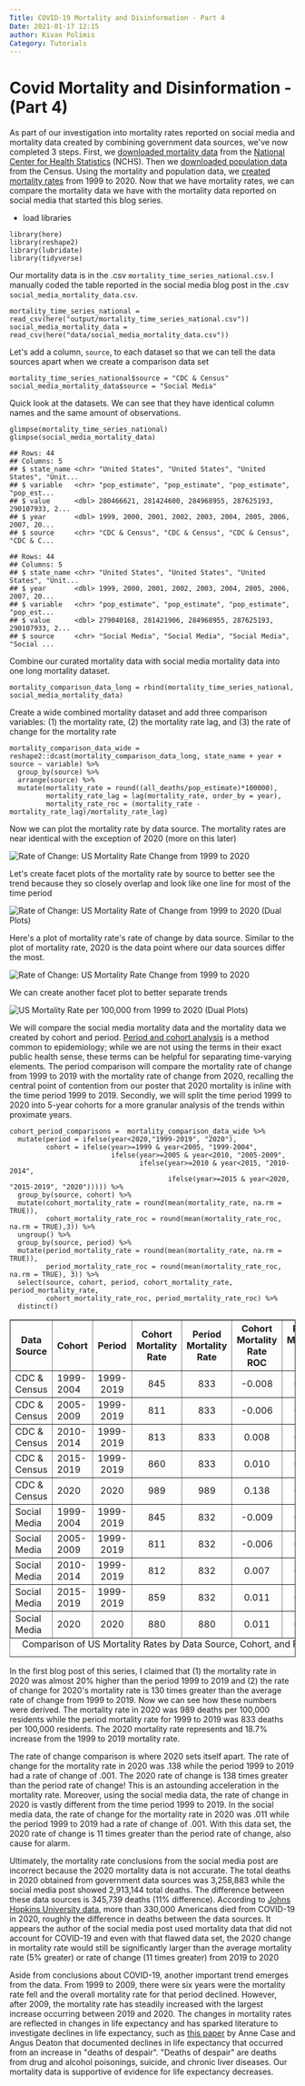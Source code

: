 ```yaml
---
Title: COVID-19 Mortality and Disinformation - Part 4
Date: 2021-01-17 12:15
author: Kivan Polimis
Category: Tutorials
---
```


# Covid Mortality and Disinformation - (Part 4)

As part of our investigation into mortality rates reported on social media and mortality data created by combining government data sources, we've now completed 3 steps. First, we [downloaded mortality data](http://kivanpolimis.com/covid-19-mortality-and-disinformation-part-1.html) from the [National Center for Health Statistics](https://www.cdc.gov/nchs/about/50th_anniversary.htm) (NCHS). Then we [downloaded population data](http://kivanpolimis.com/covid-19-mortality-and-disinformation-part-2.html) from the Census. Using the mortality and population data, we [created mortality rates](http://kivanpolimis.com/covid-19-mortality-and-disinformation-part-3.html) from 1999 to 2020. Now that we have mortality rates, we can compare the mortality data we have with the mortality data reported on social media that started this blog series.

* load libraries
``` {.r}
library(here)
library(reshape2)
library(lubridate)
library(tidyverse)
```

Our mortality data is in the .csv `mortality_time_series_national.csv`. I manually coded the table reported in the social media blog post in the .csv `social_media_mortality_data.csv`.
``` {.r}
mortality_time_series_national = read_csv(here("output/mortality_time_series_national.csv"))
social_media_mortality_data = read_csv(here("data/social_media_mortality_data.csv"))
```

Let's add a column, `source`, to each dataset so that we can tell the data sources apart when we create a comparison data set
``` {.r}
mortality_time_series_national$source = "CDC & Census"
social_media_mortality_data$source = "Social Media"
```

Quick look at the datasets. We can see that they have identical column names and the same amount of observations.
``` {.r}
glimpse(mortality_time_series_national)
glimpse(social_media_mortality_data)
```

```
## Rows: 44
## Columns: 5
## $ state_name <chr> "United States", "United States", "United States", "Unit...
## $ variable   <chr> "pop_estimate", "pop_estimate", "pop_estimate", "pop_est...
## $ value      <dbl> 280466621, 281424600, 284968955, 287625193, 290107933, 2...
## $ year       <dbl> 1999, 2000, 2001, 2002, 2003, 2004, 2005, 2006, 2007, 20...
## $ source     <chr> "CDC & Census", "CDC & Census", "CDC & Census", "CDC & C...
```

```
## Rows: 44
## Columns: 5
## $ state_name <chr> "United States", "United States", "United States", "Unit...
## $ year       <dbl> 1999, 2000, 2001, 2002, 2003, 2004, 2005, 2006, 2007, 20...
## $ variable   <chr> "pop_estimate", "pop_estimate", "pop_estimate", "pop_est...
## $ value      <dbl> 279040168, 281421906, 284968955, 287625193, 290107933, 2...
## $ source     <chr> "Social Media", "Social Media", "Social Media", "Social ...
```

Combine our curated mortality data with social media mortality data into one long mortality dataset.
``` {.r}
mortality_comparison_data_long = rbind(mortality_time_series_national, social_media_mortality_data)
```

Create a wide combined mortality dataset and add three comparison variables: (1) the mortality rate, (2) the mortality rate lag, and (3) the rate of change for the mortality rate
``` {.r}
mortality_comparison_data_wide = reshape2::dcast(mortality_comparison_data_long, state_name + year + source ~ variable) %>%
  group_by(source) %>%
  arrange(source) %>%
  mutate(mortality_rate = round((all_deaths/pop_estimate)*100000),
         mortality_rate_lag = lag(mortality_rate, order_by = year),
         mortality_rate_roc = (mortality_rate - mortality_rate_lag)/mortality_rate_lag)
```

Now we can plot the mortality rate by data source. The mortality rates are near identical with the exception of 2020 (more on this later)

<div>
<img src="images/us_mortality_rate_plot.png" alt="Rate of Change: US Mortality Rate Change from 1999 to 2020">
</div>

Let's create facet plots of the mortality rate by source to better see the trend because they so closely overlap and look like one line for most of the time period

<div>
<img src="images/us_mortality_rate_facet_plot.png" alt="Rate of Change: US Mortality Rate of Change from 1999 to 2020 (Dual Plots)">
</div>

Here's a plot of mortality rate's rate of change by data source. Similar to the plot of mortality rate, 2020 is the data point where our data sources differ the most.

<div>
<img src="images/us_mortality_rate_roc_plot.png" alt="Rate of Change: US Mortality Rate Change from 1999 to 2020">
</div>

We can create another facet plot to better separate trends

<div>
<img src="images/us_mortality_rate_roc_facet_plot.png" alt="US Mortality Rate per 100,000 from 1999 to 2020 (Dual Plots)">
</div>

We will compare the social media mortality data and the mortality data we created by cohort and period. [Period and cohort analysis](https://www.publichealth.columbia.edu/research/population-health-methods/age-period-cohort-analysis) is a method common to epidemiology; while we are not using the terms in their exact public health sense, these terms can be helpful for separating time-varying elements. The period comparison will compare the mortality rate of change from 1999 to 2019 with the mortality rate of change from 2020, recalling the central point of contention from our poster that 2020 mortality is inline with the time period 1999 to 2019. Secondly, we will split the time period 1999 to 2020 into 5-year cohorts for a more granular analysis of the trends within proximate years.

```{.r}
cohort_period_comparisons =  mortality_comparison_data_wide %>%
  mutate(period = ifelse(year<2020,"1999-2019", "2020"),
         cohort = ifelse(year>=1999 & year<2005, "1999-2004",
                         ifelse(year>=2005 & year<2010, "2005-2009",
                                ifelse(year>=2010 & year<2015, "2010-2014",
                                       ifelse(year>=2015 & year<2020, "2015-2019", "2020"))))) %>%
  group_by(source, cohort) %>%
  mutate(cohort_mortality_rate = round(mean(mortality_rate, na.rm = TRUE)),
         cohort_mortality_rate_roc = round(mean(mortality_rate_roc, na.rm = TRUE),3)) %>%
  ungroup() %>%
  group_by(source, period) %>%
  mutate(period_mortality_rate = round(mean(mortality_rate, na.rm = TRUE)),
         period_mortality_rate_roc = round(mean(mortality_rate_roc, na.rm = TRUE), 3)) %>%
  select(source, cohort, period, cohort_mortality_rate, period_mortality_rate,
         cohort_mortality_rate_roc, period_mortality_rate_roc) %>%
  distinct()
```
<!-- html table generated in R 3.6.3 by xtable 1.8-4 package -->
<!-- Sat Jan 16 19:31:29 2021 -->
<table border=1>
<caption align="bottom"> Comparison of US Mortality Rates by Data Source, Cohort, and Period </caption>
<tr> <th> Data Source </th> <th> Cohort </th> <th> Period </th> <th> Cohort Mortality Rate </th> <th> Period Mortality Rate </th> <th> Cohort Mortality Rate ROC </th> <th> Period Mortality Rate ROC </th>  </tr>
  <tr> <td> CDC &amp; Census </td> <td> 1999-2004 </td> <td align="center"> 1999-2019 </td> <td align="center"> 845 </td> <td align="center"> 833 </td> <td align="center"> -0.008 </td> <td align="center"> 0.001 </td> </tr>
  <tr> <td> CDC &amp; Census </td> <td> 2005-2009 </td> <td align="center"> 1999-2019 </td> <td align="center"> 811 </td> <td align="center"> 833 </td> <td align="center"> -0.006 </td> <td align="center"> 0.001 </td> </tr>
  <tr> <td> CDC &amp; Census </td> <td> 2010-2014 </td> <td align="center"> 1999-2019 </td> <td align="center"> 813 </td> <td align="center"> 833 </td> <td align="center"> 0.008 </td> <td align="center"> 0.001 </td> </tr>
  <tr> <td> CDC &amp; Census </td> <td> 2015-2019 </td> <td align="center"> 1999-2019 </td> <td align="center"> 860 </td> <td align="center"> 833 </td> <td align="center"> 0.010 </td> <td align="center"> 0.001 </td> </tr>
  <tr> <td> CDC &amp; Census </td> <td> 2020 </td> <td align="center"> 2020 </td> <td align="center"> 989 </td> <td align="center"> 989 </td> <td align="center"> 0.138 </td> <td align="center"> 0.138 </td> </tr>
  <tr> <td> Social Media </td> <td> 1999-2004 </td> <td align="center"> 1999-2019 </td> <td align="center"> 845 </td> <td align="center"> 832 </td> <td align="center"> -0.009 </td> <td align="center"> 0.001 </td> </tr>
  <tr> <td> Social Media </td> <td> 2005-2009 </td> <td align="center"> 1999-2019 </td> <td align="center"> 811 </td> <td align="center"> 832 </td> <td align="center"> -0.006 </td> <td align="center"> 0.001 </td> </tr>
  <tr> <td> Social Media </td> <td> 2010-2014 </td> <td align="center"> 1999-2019 </td> <td align="center"> 812 </td> <td align="center"> 832 </td> <td align="center"> 0.007 </td> <td align="center"> 0.001 </td> </tr>
  <tr> <td> Social Media </td> <td> 2015-2019 </td> <td align="center"> 1999-2019 </td> <td align="center"> 859 </td> <td align="center"> 832 </td> <td align="center"> 0.011 </td> <td align="center"> 0.001 </td> </tr>
  <tr> <td> Social Media </td> <td> 2020 </td> <td align="center"> 2020 </td> <td align="center"> 880 </td> <td align="center"> 880 </td> <td align="center"> 0.011 </td> <td align="center"> 0.011 </td> </tr>
</table>

In the first blog post of this series, I claimed that (1) the mortality rate in 2020 was almost 20% higher than the period 1999 to 2019 and (2) the rate of change for 2020's mortality rate is 130 times greater than the average rate of change from 1999 to 2019. Now we can see how these numbers were derived. The mortality rate in 2020 was 989 deaths per 100,000 residents while the period mortality rate for 1999 to 2019 was 833 deaths per 100,000 residents. The 2020 mortality rate represents and 18.7% increase from the 1999 to 2019 mortality rate.

The rate of change comparison is where 2020 sets itself apart. The rate of change for the mortality rate in 2020 was .138 while the period 1999 to 2019 had a rate of change of .001. The 2020 rate of change is 138 times greater than the period rate of change! This is an astounding acceleration in the mortality rate. Moreover, using the social media data, the rate of change in 2020 is vastly different from the time period 1999 to 2019. In the social media data, the rate of change for the mortality rate in 2020 was .011 while the period 1999 to 2019 had a rate of change of .001. With this data set, the 2020 rate of change is 11 times greater than the period rate of change, also cause for alarm.

Ultimately, the mortality rate conclusions from the social media post are incorrect because the 2020 mortality data is not accurate. The total deaths in 2020 obtained from government data sources was 3,258,883 while the social media post showed 2,913,144 total deaths. The difference between these data sources is 345,739 deaths (11% difference). According to [Johns Hopkins University data](https://www.cnn.com/2020/12/26/us/1-in-1000-died-coronavirus-timeline/index.html), more than 330,000 Americans died from COVID-19 in 2020, roughly the difference in deaths between the data sources. It appears the author of the social media post used mortality data that did not account for COVID-19 and even with that flawed data set, the 2020 change in mortality rate would still be significantly larger than the average mortality rate (5% greater) or rate of change (11 times greater) from 2019 to 2020

Aside from conclusions about COVID-19, another important trend emerges from the data. From 1999 to 2009, there were six years were the mortality rate fell and the overall mortality rate for that period declined. However, after 2009, the mortality rate has steadily increased with the largest increase occurring between 2019 and 2020. The changes in mortality rates are reflected in changes in life expectancy and has sparked literature to investigate declines in life expectancy, such as [this paper](https://www.pnas.org/content/112/49/15078) by Anne Case and Angus Deaton that documented declines in life expectancy that occurred from an increase in "deaths of despair". "Deaths of despair" are deaths from drug and alcohol poisonings, suicide, and chronic liver diseases. Our mortality data is supportive of evidence for life expectancy decreases.
